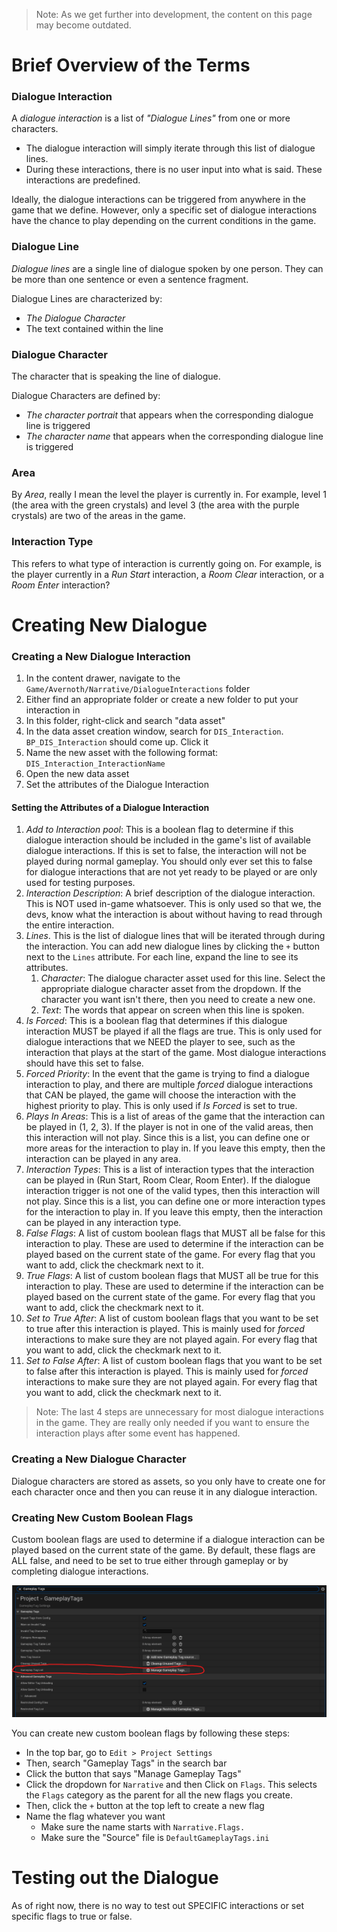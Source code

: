 
> Note: As we get further into development, the content on this page may become outdated.

# Brief Overview of the Terms

### Dialogue Interaction

A *dialogue interaction* is a list of *"Dialogue Lines"* from one or more characters.
- The dialogue interaction will simply iterate through this list of dialogue lines.
- During these interactions, there is no user input into what is said. These interactions are predefined.

Ideally, the dialogue interactions can be triggered from anywhere in the game that we define. However, only a specific set of dialogue interactions have the chance to play depending on the current conditions in the game.

### Dialogue Line

*Dialogue lines* are a single line of dialogue spoken by one person. They can be more than one sentence or even a sentence fragment.

Dialogue Lines are characterized by:
- *The Dialogue Character*
- The text contained within the line

### Dialogue Character

The character that is speaking the line of dialogue.

Dialogue Characters are defined by:
- *The character portrait* that appears when the corresponding dialogue line is triggered
- *The character name* that appears when the corresponding dialogue line is triggered

### Area

By *Area*, really I mean the level the player is currently in. For example, level 1 (the area with the green crystals) and level 3 (the area with the purple crystals) are two of the areas in the game.

### Interaction Type

This refers to what type of interaction is currently going on. For example, is the player currently in a *Run Start* interaction, a *Room Clear* interaction, or a *Room Enter* interaction?

# Creating New Dialogue

### Creating a New Dialogue Interaction

1. In the content drawer, navigate to the `Game/Avernoth/Narrative/DialogueInteractions` folder
2. Either find an appropriate folder or create a new folder to put your interaction in
3. In this folder, right-click and search "data asset"
4. In the data asset creation window, search for `DIS_Interaction`. `BP_DIS_Interaction` should come up. Click it
5. Name the new asset with the following format: `DIS_Interaction_InteractionName`
6. Open the new data asset
7. Set the attributes of the Dialogue Interaction

#### Setting the Attributes of a Dialogue Interaction

1. *Add to Interaction pool*: This is a boolean flag to determine if this dialogue interaction should be included in the game's list of available dialogue interactions. If this is set to false, the interaction will not be played during normal gameplay. You should only ever set this to false for dialogue interactions that are not yet ready to be played or are only used for testing purposes.
2. *Interaction Description*: A brief description of the dialogue interaction. This is NOT used in-game whatsoever. This is only used so that we, the devs, know what the interaction is about without having to read through the entire interaction.
3. *Lines*. This is the list of dialogue lines that will be iterated through during the interaction. You can add new dialogue lines by clicking the `+` button next to the `Lines` attribute. For each line, expand the line to see its attributes.
	1. *Character*: The dialogue character asset used for this line. Select the appropriate dialogue character asset from the dropdown. If the character you want isn't there, then you need to create a new one.
	2. *Text*: The words that appear on screen when this line is spoken.
4. *Is Forced*: This is a boolean flag that determines if this dialogue interaction MUST be played if all the flags are true. This is only used for dialogue interactions that we NEED the player to see, such as the interaction that plays at the start of the game. Most dialogue interactions should have this set to false.
5. *Forced Priority*: In the event that the game is trying to find a dialogue interaction to play, and there are multiple *forced* dialogue interactions that CAN be played, the game will choose the interaction with the highest priority to play. This is only used if *Is Forced* is set to true.
6. *Plays In Areas*: This is a list of areas of the game that the interaction can be played in (1, 2, 3). If the player is not in one of the valid areas, then this interaction will not play. Since this is a list, you can define one or more areas for the interaction to play in. If you leave this empty, then the interaction can be played in any area.
7. *Interaction Types*: This is a list of interaction types that the interaction can be played in (Run Start, Room Clear, Room Enter). If the dialogue interaction trigger is not one of the valid types, then this interaction will not play. Since this is a list, you can define one or more interaction types for the interaction to play in. If you leave this empty, then the interaction can be played in any interaction type.
8. *False Flags*: A list of custom boolean flags that MUST all be false for this interaction to play. These are used to determine if the interaction can be played based on the current state of the game. For every flag that you want to add, click the checkmark next to it.
9. *True Flags*: A list of custom boolean flags that MUST all be true for this interaction to play. These are used to determine if the interaction can be played based on the current state of the game. For every flag that you want to add, click the checkmark next to it.
10. *Set to True After*: A list of custom boolean flags that you want to be set to true after this interaction is played. This is mainly used for *forced* interactions to make sure they are not played again. For every flag that you want to add, click the checkmark next to it.
11. *Set to False After*: A list of custom boolean flags that you want to be set to false after this interaction is played. This is mainly used for *forced* interactions to make sure they are not played again. For every flag that you want to add, click the checkmark next to it.

> Note: The last 4 steps are unnecessary for most dialogue interactions in the game. They are really only needed if you want to ensure the interaction plays after some event has happened.

### Creating a New Dialogue Character

Dialogue characters are stored as assets, so you only have to create one for each character once and then you can reuse it in any dialogue interaction.

### Creating New Custom Boolean Flags

Custom boolean flags are used to determine if a dialogue interaction can be played based on the current state of the game. By default, these flags are ALL false, and need to be set to true either through gameplay or by completing dialogue interactions.

![](<../../../_Meta/Attachments/Pasted image 20250526151131.png>)

You can create new custom boolean flags by following these steps:
- In the top bar, go to `Edit > Project Settings`
- Then, search "Gameplay Tags" in the search bar
- Click the button that says "Manage Gameplay Tags"
- Click the dropdown for `Narrative` and then Click on `Flags`. This selects the `Flags` category as the parent for all the new flags you create.
- Then, click the `+` button at the top left to create a new flag
- Name the flag whatever you want
	- Make sure the name starts with `Narrative.Flags.`
	- Make sure the "Source" file is `DefaultGameplayTags.ini`

# Testing out the Dialogue

As of right now, there is no way to test out SPECIFIC interactions or set specific flags to true or false.
